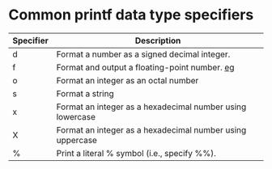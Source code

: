 # Common printf data type specifiers

| Specifier  | Description                                         |
| ---- | --------------------------------------------------------- |
| d    | Format a number as a signed decimal integer.              |
| f    | Format and output a floating-point number.  [eg](./index.ipynb#f)              |
| o    | Format an integer as an octal number                      |
| s    | Format a string                                           |
| x    | Format an integer as a hexadecimal number using lowercase |
| X    | Format an integer as a hexadecimal number using uppercase |
| %    | Print a literal % symbol (i.e., specify %%).              |


